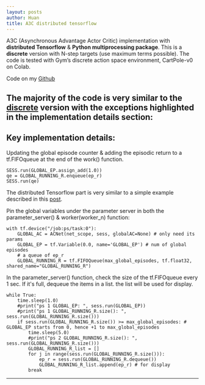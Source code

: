 ```yaml
---
layout: posts
author: Huan
title: A3C distributed tensorflow
---
```

A3C (Asynchronous Advantage Actor Critic) implementation with **distributed
Tensorflow** & **Python multiprocessing package**. This is a **discrete**
version with N-step targets (use maximum terms possible). The code is tested
with Gym’s discrete action space environment, CartPole-v0 on Colab.

Code on my [Github](https://github.com/ChuaCheowHuan/reinforcement_learning/blob/master/A3C/A3C_disc_max_dist.ipynb)

The majority of the code is very similar to the [discrete](https://chuacheowhuan.github.io/A3C_disc_thread_nStep/) version with the
exceptions highlighted in the implementation details section:
---

## Key implementation details:

Updating the global episode counter & adding the episodic return to a
tf.FIFOqueue at the end of the work() function.

```
SESS.run(GLOBAL_EP.assign_add(1.0))
qe = GLOBAL_RUNNING_R.enqueue(ep_r)
SESS.run(qe)
```

The distributed Tensorflow part is very similar to a simple example described in
this [post](https://chuacheowhuan.github.io/dist_tf/).

Pin the global variables under the parameter server in both the parameter_server() & worker(worker_n) function:

```
with tf.device("/job:ps/task:0"):
    GLOBAL_AC = ACNet(net_scope, sess, globalAC=None) # only need its params
    GLOBAL_EP = tf.Variable(0.0, name='GLOBAL_EP') # num of global episodes   
    # a queue of ep_r
    GLOBAL_RUNNING_R = tf.FIFOQueue(max_global_episodes, tf.float32, shared_name="GLOBAL_RUNNING_R")        
```

In the parameter_server() function, check the size of the tf.FIFOqueue every 1 sec.
If it's full, dequeue the items in a list. the list will be used for display.

```
while True:
    time.sleep(1.0)
    #print("ps 1 GLOBAL_EP: ", sess.run(GLOBAL_EP))
    #print("ps 1 GLOBAL_RUNNING_R.size(): ", sess.run(GLOBAL_RUNNING_R.size()))  
    if sess.run(GLOBAL_RUNNING_R.size()) >= max_global_episodes: # GLOBAL_EP starts from 0, hence +1 to max_global_episodes          
        time.sleep(5.0)
        #print("ps 2 GLOBAL_RUNNING_R.size(): ", sess.run(GLOBAL_RUNNING_R.size()))  
        GLOBAL_RUNNING_R_list = []
        for j in range(sess.run(GLOBAL_RUNNING_R.size())):
            ep_r = sess.run(GLOBAL_RUNNING_R.dequeue())
            GLOBAL_RUNNING_R_list.append(ep_r) # for display
        break
```

---

<br>
